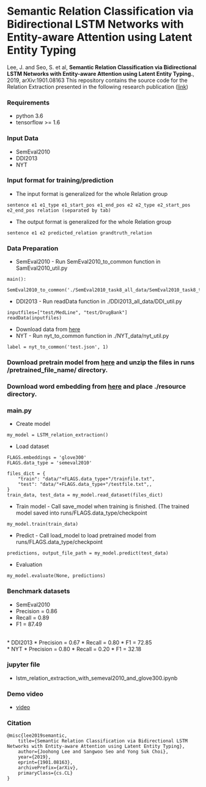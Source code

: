 # Semantic Relation Classification via Bidirectional LSTM Networks with Entity-aware Attention using Latent Entity Typing
Lee, J. and Seo, S. et al, **Semantic Relation Classification via Bidirectional LSTM Networks with Entity-aware Attention using Latent Entity Typing.**, 2019, arXiv:1901.08163
This repository contains the source code for the Relation Extraction presented in the following research publication ([link](https://arxiv.org/pdf/1901.08163.pdf))

### Requirements<br>
* python 3.6
* tensorflow >= 1.6

### Input Data
* SemEval2010
* DDI2013
* NYT

### Input format for training/prediction
* The input format is generalized for the whole Relation group
```
sentence e1 e1_type e1_start_pos e1_end_pos e2 e2_type e2_start_pos e2_end_pos relation (separated by tab)
```
* The output format is generalized for the whole Relation group
```
sentence e1 e2 predicted_relation grandtruth_relation
```

### Data Preparation 
* SemEval2010 - Run SemEval2010_to_common function in SamEval2010_util.py
```
main():
  SemEval2010_to_common('./SemEval2010_task8_all_data/SemEval2010_task8_testing_keys/TEST_FILE_FULL.TXT')
```
* DDI2013 - Run readData function in ./DDI2013_all_data/DDI_util.py
```
inputfiles=["test/MedLine", "test/DrugBank"]
readData(inputfiles)
```
* Download data from [here](https://drive.google.com/open?id=1-t7gmA3cxrz3ybAfO5gPFYZxWEAzS4E7)
* NYT - Run nyt_to_common function in ./NYT_data/nyt_util.py
```
label = nyt_to_common('test.json', 1)
```

### Download pretrain model from [here](https://drive.google.com/open?id=1ZjmlWFsMS86ftdxrWdIuUAuG3Cmw9isq) and unzip the files in runs /pretrained_file_name/ directory.<br>

### Download word embedding from [here](https://drive.google.com/file/d/1FZj0I7PE7eHbYxVBu95UdQA21-xLVeef/view?usp=sharing) and place ./resource directory.<br>


### main.py
* Create model
```
my_model = LSTM_relation_extraction()
```
* Load dataset
```
FLAGS.embeddings = 'glove300'
FLAGS.data_type = 'semeval2010'

files_dict = {
    "train": "data/"+FLAGS.data_type+"/trainfile.txt",
    "test": "data/"+FLAGS.data_type+"/testfile.txt",,
}
train_data, test_data = my_model.read_dataset(files_dict)
```
* Train model - Call save_model when training is finished. (The trained model saved into runs/FLAGS.data_type/checkpoint
```
my_model.train(train_data)
```
* Predict - Call load_model to load pretrained model from runs/FLAGS.data_type/checkpoint
```
predictions, output_file_path = my_model.predict(test_data)
```
* Evaluation
```
my_model.evaluate(None, predictions)
```

### Benchmark datasets
* SemEval2010
* Precision = 0.86
* Recall = 0.89
* F1 = 87.49
<br>
* DDI2013
* Precision = 0.67
* Recall = 0.80
* F1 = 72.85
<br>
* NYT
* Precision = 0.80
* Recall = 0.20
* F1 = 32.18

### jupyter file
* lstm_relation_extraction_with_semeval2010_and_glove300.ipynb

### Demo video
*  [video]()<br>

### Citation
```
@misc{lee2019semantic,
    title={Semantic Relation Classification via Bidirectional LSTM Networks with Entity-aware Attention using Latent Entity Typing},
    author={Joohong Lee and Sangwoo Seo and Yong Suk Choi},
    year={2019},
    eprint={1901.08163},
    archivePrefix={arXiv},
    primaryClass={cs.CL}
}
```
